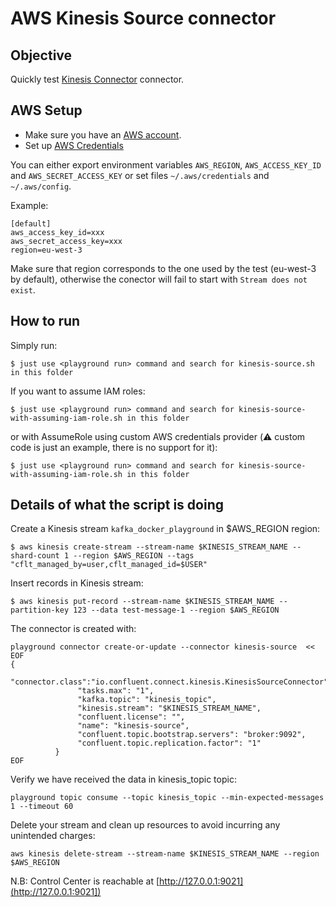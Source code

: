 # AWS Kinesis Source connector



## Objective

Quickly test [Kinesis Connector](https://docs.confluent.io/current/connect/kafka-connect-kinesis/index.html#quick-start) connector.

## AWS Setup

* Make sure you have an [AWS account](https://docs.aws.amazon.com/streams/latest/dev/before-you-begin.html#setting-up-sign-up-for-aws).
* Set up [AWS Credentials](https://docs.confluent.io/current/connect/kafka-connect-kinesis/index.html#aws-credentials)

You can either export environment variables `AWS_REGION`, `AWS_ACCESS_KEY_ID` and `AWS_SECRET_ACCESS_KEY` or set files `~/.aws/credentials` and `~/.aws/config`.

Example:

```
[default]
aws_access_key_id=xxx
aws_secret_access_key=xxx
region=eu-west-3
```

Make sure that region corresponds to the one used by the test (eu-west-3 by default), otherwise the conector will fail to start with `Stream does not exist`.

## How to run

Simply run:

```
$ just use <playground run> command and search for kinesis-source.sh in this folder
```

If you want to assume IAM roles:

```
$ just use <playground run> command and search for kinesis-source-with-assuming-iam-role.sh in this folder
```

or with AssumeRole using custom AWS credentials provider (⚠️ custom code is just an example, there is no support for it):

```
$ just use <playground run> command and search for kinesis-source-with-assuming-iam-role.sh in this folder
```

## Details of what the script is doing

Create a Kinesis stream `kafka_docker_playground` in $AWS_REGION region:

```
$ aws kinesis create-stream --stream-name $KINESIS_STREAM_NAME --shard-count 1 --region $AWS_REGION --tags "cflt_managed_by=user,cflt_managed_id=$USER"
```

Insert records in Kinesis stream:

```
$ aws kinesis put-record --stream-name $KINESIS_STREAM_NAME --partition-key 123 --data test-message-1 --region $AWS_REGION
```

The connector is created with:

```
playground connector create-or-update --connector kinesis-source  << EOF
{
        "connector.class":"io.confluent.connect.kinesis.KinesisSourceConnector",
               "tasks.max": "1",
               "kafka.topic": "kinesis_topic",
               "kinesis.stream": "$KINESIS_STREAM_NAME",
               "confluent.license": "",
               "name": "kinesis-source",
               "confluent.topic.bootstrap.servers": "broker:9092",
               "confluent.topic.replication.factor": "1"
          }
EOF
```

Verify we have received the data in kinesis_topic topic:

```
playground topic consume --topic kinesis_topic --min-expected-messages 1 --timeout 60
```

Delete your stream and clean up resources to avoid incurring any unintended charges:

```
aws kinesis delete-stream --stream-name $KINESIS_STREAM_NAME --region $AWS_REGION
```

N.B: Control Center is reachable at [http://127.0.0.1:9021](http://127.0.0.1:9021])
